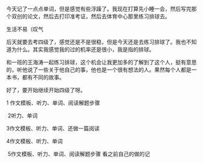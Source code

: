 今天记了一点点单词，但是感觉有些浮躁了。我现在打算先小睡一会，然后写完那个双创的论文，然后去打印准考证，然后去体育中心那里练习排球去。 

生活不易（叹气 

后天就要去考四级了，感觉还是不是很稳，但是今天还是去练习排球了。我也不知道为什么。其实我感觉我的过的机率还是很小，我是指的排球。 

和一班的王海涛一起练习排球，这个机会让我更加多的了解到了这个人，挺有意思的，听他说了一些关于他自己的事，他也是一个很有想法的人。果然每个人都是一本书，都有不同的故事。 

好了，要开始继续开始四级了呀。 

1 作文模板、听力、单词、阅读解题步骤 

 2听力、单词  

3作文模板、听力、单词、还做一篇阅读 

4作文模板、听力、单词 

 5作文模板、听力、单词、阅读解题步骤 看之前自己的做的记